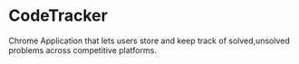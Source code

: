 # CodeTracker
 Chrome Application that lets users store and keep track of solved,unsolved problems across competitive platforms.

